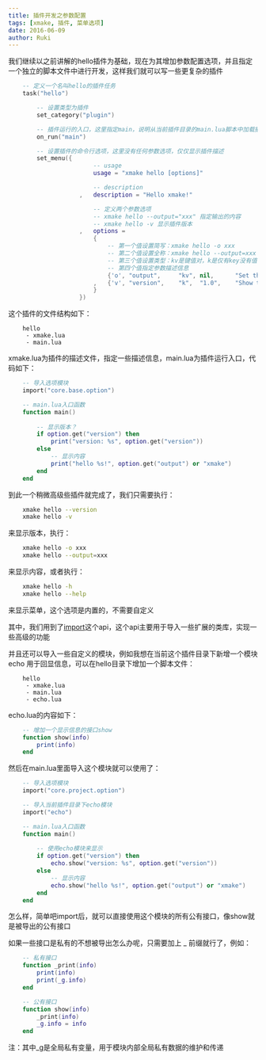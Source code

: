 ```yaml
---
title: 插件开发之参数配置
tags: [xmake, 插件, 菜单选项]
date: 2016-06-09
author: Ruki
---
```



我们继续以之前讲解的hello插件为基础，现在为其增加参数配置选项，并且指定一个独立的脚本文件中进行开发，这样我们就可以写一些更复杂的插件

```lua
    -- 定义一个名叫hello的插件任务
    task("hello")

        -- 设置类型为插件
        set_category("plugin")

        -- 插件运行的入口，这里指定main，说明从当前插件目录的main.lua脚本中加载插件入口
        on_run("main")

        -- 设置插件的命令行选项，这里没有任何参数选项，仅仅显示插件描述
        set_menu({
                        -- usage
                        usage = "xmake hello [options]"

                        -- description
                    ,   description = "Hello xmake!"

                        -- 定义两个参数选项
                        -- xmake hello --output="xxx" 指定输出的内容
                        -- xmake hello -v 显示插件版本
                    ,   options = 
                        {
                            -- 第一个值设置简写：xmake hello -o xxx
                            -- 第二个值设置全称：xmake hello --output=xxx
                            -- 第三个值设置类型：kv是键值对，k是仅有key没有值(-v --version)，v是值类型没有key
                            -- 第四个值指定参数描述信息
                            {'o', "output",     "kv", nil,      "Set the output content."  }
                        ,   {'v', "version",    "k",  "1.0",    "Show the version."        }
                        }
                    }) 
```


这个插件的文件结构如下：

```
    hello
     - xmake.lua
     - main.lua
```

xmake.lua为插件的描述文件，指定一些描述信息，main.lua为插件运行入口，代码如下：

```lua
    -- 导入选项模块
    import("core.base.option")

    -- main.lua入口函数
    function main()
     
        -- 显示版本？
        if option.get("version") then
            print("version: %s", option.get("version"))
        else
            -- 显示内容
            print("hello %s!", option.get("output") or "xmake")
        end
    end
```

到此一个稍微高级些插件就完成了，我们只需要执行：

```bash
    xmake hello --version
    xmake hello -v
```

来显示版本，执行：

```bash
    xmake hello -o xxx
    xmake hello --output=xxx
```

来显示内容，或者执行：

```bash
    xmake hello -h
    xmake hello --help
```

来显示菜单，这个选项是内置的，不需要自定义

其中，我们用到了[import](https://xmake.io/zh/)这个api，这个api主要用于导入一些扩展的类库，实现一些高级的功能

并且还可以导入一些自定义的模块，例如我想在当前这个插件目录下新增一个模块 echo 用于回显信息，可以在hello目录下增加一个脚本文件：

```
    hello
     - xmake.lua
     - main.lua
     - echo.lua
```

echo.lua的内容如下：

```lua
    -- 增加一个显示信息的接口show
    function show(info)
        print(info)
    end
```

然后在main.lua里面导入这个模块就可以使用了：

```lua
    -- 导入选项模块
    import("core.project.option")

    -- 导入当前插件目录下echo模块
    import("echo")

    -- main.lua入口函数
    function main()
     
        -- 使用echo模块来显示
        if option.get("version") then
            echo.show("version: %s", option.get("version"))
        else
            -- 显示内容
            echo.show("hello %s!", option.get("output") or "xmake")
        end
    end
```

怎么样，简单吧import后，就可以直接使用这个模块的所有公有接口，像show就是被导出的公有接口

如果一些接口是私有的不想被导出怎么办呢，只需要加上 _ 前缀就行了，例如：

```lua
    -- 私有接口
    function _print(info)
        print(info)
        print(_g.info)
    end

    -- 公有接口
    function show(info)
        _print(info)
        _g.info = info
    end
```

注：其中_g是全局私有变量，用于模块内部全局私有数据的维护和传递